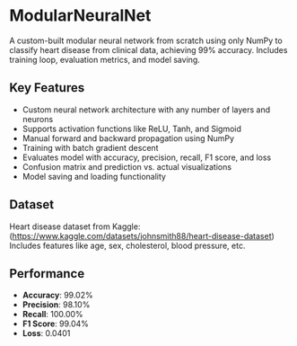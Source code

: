 # ModularNeuralNet

A custom-built modular neural network from scratch using only NumPy to classify heart disease from clinical data, achieving 99% accuracy. Includes training loop, evaluation metrics, and model saving.

## Key Features

- Custom neural network architecture with any number of layers and neurons
- Supports activation functions like ReLU, Tanh, and Sigmoid
- Manual forward and backward propagation using NumPy
- Training with batch gradient descent
- Evaluates model with accuracy, precision, recall, F1 score, and loss
- Confusion matrix and prediction vs. actual visualizations
- Model saving and loading functionality

##  Dataset

Heart disease dataset from Kaggle: (https://www.kaggle.com/datasets/johnsmith88/heart-disease-dataset)
Includes features like age, sex, cholesterol, blood pressure, etc.

## Performance

- **Accuracy**: 99.02%
- **Precision**: 98.10%
- **Recall**: 100.00%
- **F1 Score**: 99.04%
- **Loss**: 0.0401


